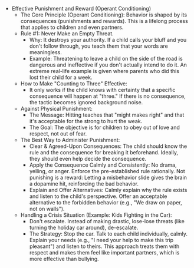 - Effective Punishment and Reward (Operant Conditioning)
    - The Core Principle (Operant Conditioning): Behavior is shaped by its consequences (punishments and rewards). This is a lifelong process that applies to children and even partners.
    - Rule #1: Never Make an Empty Threat.
        - Why: It destroys your authority. If a child calls your bluff and you don't follow through, you teach them that your words are meaningless.
        - Example: Threatening to leave a child on the side of the road is dangerous and ineffective if you don't actually intend to do it. An extreme real-life example is given where parents who did this lost their child for a week.
    - How to Make "Counting to Three" Effective:
        - It only works if the child knows with certainty that a specific consequence will happen at "three." If there is no consequence, the tactic becomes ignored background noise.
    - Against Physical Punishment:
        - The Message: Hitting teaches that "might makes right" and that it's acceptable for the strong to hurt the weak.
        - The Goal: The objective is for children to obey out of love and respect, not out of fear.
    - The Best Way to Administer Punishment:
        - Clear & Agreed-Upon Consequences: The child should know the rule and the consequence for breaking it beforehand. Ideally, they should even help decide the consequence.
        - Apply the Consequence Calmly and Consistently: No drama, yelling, or anger. Enforce the pre-established rule rationally. Not punishing is a reward: Letting a misbehavior slide gives the brain a dopamine hit, reinforcing the bad behavior.
        - Explain and Offer Alternatives: Calmly explain why the rule exists and listen to the child's perspective. Offer an acceptable alternative to the forbidden behavior (e.g., "We draw on paper, not on walls").
    - Handling a Crisis Situation (Example: Kids Fighting in the Car):
        - Don't escalate. Instead of making drastic, lose-lose threats (like turning the holiday car around), de-escalate.
        - The Strategy: Stop the car. Talk to each child individually, calmly. Explain your needs (e.g., "I need your help to make this trip pleasant") and listen to theirs. This approach treats them with respect and makes them feel like important partners, which is more effective than bullying.
